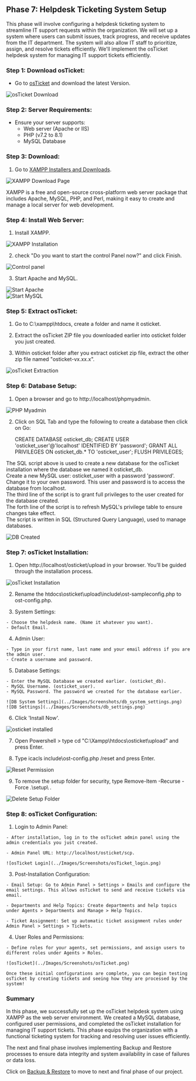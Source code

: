 
## Phase 7: Helpdesk Ticketing System Setup  

This phase will involve configuring a helpdesk ticketing system to streamline IT support requests within the organization. We will set up a system where users can submit issues, track progress, and receive updates from the IT department. The system will also allow IT staff to prioritize, assign, and resolve tickets efficiently. We'll implement the osTicket helpdesk system for managing IT support tickets efficiently.  

### Step 1: Download osTicket:  

  - Go to [osTicket](https://osticket.com/download/) and download the latest Version.  

  ![osTicket Download](../Images/Screenshots/OsTicket_download.png)  

### Step 2: Server Requirements:  

  - Ensure your server supports:  
    - Web server (Apache or IIS)  
    - PHP (v7.2 to 8.1)  
    - MySQL Database  

### Step 3: Download:     

  1. Go to [XAMPP Installers and Downloads](https://www.apachefriends.org/).  

  ![XAMPP Download Page](../Images/Screenshots/XAMPP_Download.png)  

  XAMPP is a free and open-source cross-platform web server package that includes Apache, MySQL, PHP, and Perl, making it easy to create and manage a local server for web development.  

### Step 4: Install Web Server:  

  1. Install XAMPP.  

  ![XAMPP Installation](../Images/Screenshots/XAMPP_Installation.png)  

  2. check "Do you want to start the control Panel now?" and click Finish.  

  ![Control panel](../Images/Screenshots/Start_control_panel.png)  

  3. Start Apache and MySQL.  

  ![Start Apache](../Images/Screenshots/Start_Apache.png)  
  ![Start MySQL](../Images/Screenshots/Start_SQL.png)  

### Step 5: Extract osTicket:  

  1. Go to C:\xampp\htdocs, create a folder and name it osticket.  

  2. Extract the osTicket ZIP file you downloaded earlier into osticket folder you just created.  

  3. Within osticket folder after you extract osticket zip file, extract the other zip file named "osticket-vx.xx.x".  

  ![osTicket Extraction](../Images/Screenshots/osTicket_extraction.png)  


### Step 6: Database Setup:  

  1. Open a browser and go to http://localhost/phpmyadmin.  

  ![PHP Myadmin](../Images/Screenshots/Myadmin_PHP.png)  

  2. Click on SQL Tab and type the following to create a database then click on Go:  

      CREATE DATABASE osticket_db;
      CREATE USER 'osticket_user'@'localhost' IDENTIFIED BY 'password';
      GRANT ALL PRIVILEGES ON osticket_db.* TO 'osticket_user';
      FLUSH PRIVILEGES;


  The SQL script above is used to create a new database for the osTicket installation where the database we named it osticket_db.  
  Create a new MySQL user: osticket_user with a password 'password'. Change it to your own password. This user and password is to access the database from localhost.  
  The third line of the script is to grant full privileges to the user created for the database created.  
  The forth line of the script is to refresh MySQL's privilege table to ensure changes take effect.  
  The script is written in SQL (Structured Query Language), used to manage databases.  

  ![DB Created](../Images/Screenshots/db_created.png)  


### Step 7: osTicket Installation:  

  1. Open http://localhost/osticket/upload in your browser. You’ll be guided through the installation process.  

  ![osTicket Installation](../Images/Screenshots/osTicket_Installation.png)  

  2.  Rename the htdocs\osticket\upload\include\ost-sampleconfig.php to ost-config.php.  

  3. System Settings:  

    - Choose the helpdesk name. (Name it whatever you want).  
    - Default Email.  
    
  4. Admin User:  

    - Type in your first name, last name and your email address if you are the admin user.  
    - Create a username and password.  

  5. Database Settings:  

    - Enter the MySQL Database we created earlier. (osticket_db).  
    - MySQL Username. (osticket_user).  
    - MySQL Password. The password we created for the database earlier.  

    ![DB System Settings](../Images/Screenshots/db_system_settings.png)  
    ![DB Settings](../Images/Screenshots/db_settings.png)  

  6. Click 'Install Now'.  

  ![osticket installed](../Images/Screenshots/osticket_installed.png)  

  7. Open Powershell > type cd "C:\Xampp\htdocs\osticket\upload" and press Enter.  

  8. Type icacls include\ost-config.php /reset and press Enter.  

  ![Reset Permission](../Images/Screenshots/reset_permission.png)  

  9. To remove the setup folder for security, type Remove-Item -Recurse -Force .\setup\ .  

  ![Delete Setup Folder](../Images/Screenshots/delete_setup_folder.png)  

### Step 8: osTicket Configuration:  

  1. Login to Admin Panel:  

    - After installation, log in to the osTicket admin panel using the admin credentials you just created.  

    - Admin Panel URL: http://localhost/osticket/scp.  

    ![osTicket Login](../Images/Screenshots/osTicket_login.png)  

  3. Post-Installation Configuration:  

    - Email Setup: Go to Admin Panel > Settings > Emails and configure the email settings. This allows osTicket to send and receive tickets via email.  

    - Departments and Help Topics: Create departments and help topics under Agents > Departments and Manage > Help Topics.  

    - Ticket Assignment: Set up automatic ticket assignment rules under Admin Panel > Settings > Tickets.  

  4. User Roles and Permissions:  

    - Define roles for your agents, set permissions, and assign users to different roles under Agents > Roles.  

    ![osTicket](../Images/Screenshots/osTicket.png)  

    Once these initial configurations are complete, you can begin testing osTicket by creating tickets and seeing how they are processed by the system!  

### Summary  

In this phase, we successfully set up the osTicket helpdesk system using XAMPP as the web server environment. We created a MySQL database, configured user permissions, and completed the osTicket installation for managing IT support tickets. This phase equips the organization with a functional ticketing system for tracking and resolving user issues efficiently.

The next and final phase involves implementing Backup and Restore processes to ensure data integrity and system availability in case of failures or data loss.


Click on [Backup & Restore](./Backup_Restore.md) to move to next  and final phase of our project.  






















